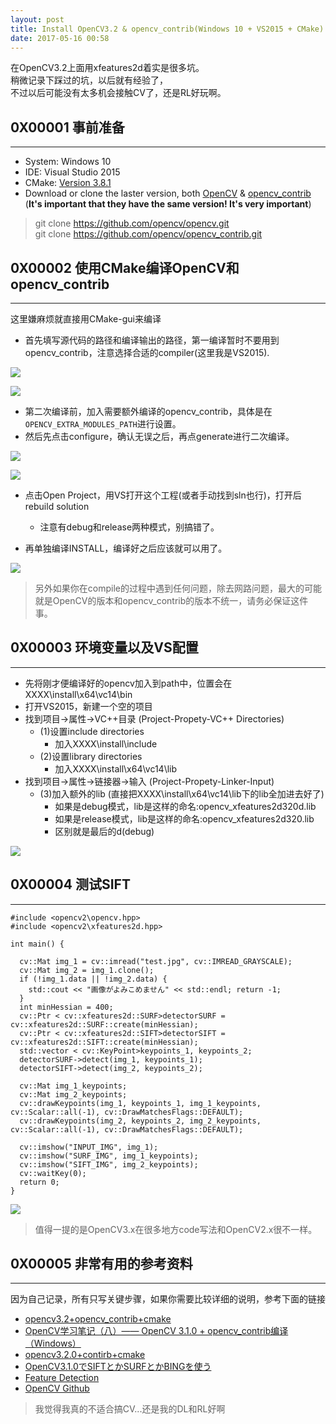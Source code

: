 ```yaml
---
layout: post
title: Install OpenCV3.2 & opencv_contrib(Windows 10 + VS2015 + CMake)
date: 2017-05-16 00:58
---
```




在OpenCV3.2上面用xfeatures2d着实是很多坑。  
稍微记录下踩过的坑，以后就有经验了，  
不过以后可能没有太多机会接触CV了，还是RL好玩啊。

## 0X00001 事前准备

---

- System: Windows 10
- IDE: Visual Studio 2015
- CMake: [Version 3.8.1][1]
- Download or clone the laster version, both [OpenCV][2] & [opencv_contrib][3] (**It's important that they have the same version! It's very important**)

> git clone https://github.com/opencv/opencv.git    
> git clone https://github.com/opencv/opencv_contrib.git


## 0X00002 使用CMake编译OpenCV和opencv_contrib

---

这里嫌麻烦就直接用CMake-gui来编译

- 首先填写源代码的路径和编译输出的路径，第一编译暂时不要用到opencv_contrib，注意选择合适的compiler(这里我是VS2015).

![][4]

![][5]

- 第二次编译前，加入需要额外编译的opencv_contrib，具体是在``OPENCV_EXTRA_MODULES_PATH``进行设置。
- 然后先点击configure，确认无误之后，再点generate进行二次编译。

![][6]

![][7]

- 点击Open Project，用VS打开这个工程(或者手动找到sln也行)，打开后rebuild solution
    - 注意有debug和release两种模式，别搞错了。 

- 再单独编译INSTALL，编译好之后应该就可以用了。

![][8]



> 另外如果你在compile的过程中遇到任何问题，除去网路问题，最大的可能就是OpenCV的版本和opencv_contrib的版本不统一，请务必保证这件事。

## 0X00003 环境变量以及VS配置

---

- 先将刚才便编译好的opencv加入到path中，位置会在XXXX\install\x64\vc14\bin
- 打开VS2015，新建一个空的项目
- 找到项目->属性->VC++目录 (Project-Propety-VC++ Directories)
    - (1)设置include directories 
        - 加入XXXX\install\include
    - (2)设置library directories
        - 加入XXXX\install\x64\vc14\lib
- 找到项目->属性->链接器->输入 (Project-Propety-Linker-Input)
    - (3)加入额外的lib (直接把XXXX\install\x64\vc14\lib下的lib全加进去好了)
        - 如果是debug模式，lib是这样的命名:opencv_xfeatures2d320d.lib
        - 如果是release模式，lib是这样的命名:opencv_xfeatures2d320.lib
        - 区别就是最后的d(debug)

![][9]

## 0X00004 测试SIFT

---

```
#include <opencv2\opencv.hpp>
#include <opencv2\xfeatures2d.hpp>

int main() {

  cv::Mat img_1 = cv::imread("test.jpg", cv::IMREAD_GRAYSCALE);
  cv::Mat img_2 = img_1.clone();
  if (!img_1.data || !img_2.data) {
    std::cout << "画像がよみこめません" << std::endl; return -1;
  }
  int minHessian = 400;
  cv::Ptr < cv::xfeatures2d::SURF>detectorSURF = cv::xfeatures2d::SURF::create(minHessian);
  cv::Ptr < cv::xfeatures2d::SIFT>detectorSIFT = cv::xfeatures2d::SIFT::create(minHessian);
  std::vector < cv::KeyPoint>keypoints_1, keypoints_2;
  detectorSURF->detect(img_1, keypoints_1);
  detectorSIFT->detect(img_2, keypoints_2);

  cv::Mat img_1_keypoints;
  cv::Mat img_2_keypoints;
  cv::drawKeypoints(img_1, keypoints_1, img_1_keypoints, cv::Scalar::all(-1), cv::DrawMatchesFlags::DEFAULT);
  cv::drawKeypoints(img_2, keypoints_2, img_2_keypoints, cv::Scalar::all(-1), cv::DrawMatchesFlags::DEFAULT);

  cv::imshow("INPUT_IMG", img_1);
  cv::imshow("SURF_IMG", img_1_keypoints);
  cv::imshow("SIFT_IMG", img_2_keypoints);
  cv::waitKey(0);
  return 0;
}
```

![][10]
    
    
> 值得一提的是OpenCV3.x在很多地方code写法和OpenCV2.x很不一样。
    
## 0X00005 非常有用的参考资料

---

因为自己记录，所有只写关键步骤，如果你需要比较详细的说明，参考下面的链接

- [opencv3.2+opencv_contrib+cmake][11]
- [OpenCV学习笔记（八）—— OpenCV 3.1.0 + opencv_contrib编译（Windows）][12]
- [opencv3.2.0+contirb+cmake][13]
- [OpenCV3.1.0でSIFTとかSURFとかBINGを使う][14]
- [Feature Detection][15]
- [OpenCV Github][16]


> 我觉得我真的不适合搞CV...还是我的DL和RL好啊

  [1]: https://cmake.org/download/
  [2]: https://github.com/opencv/opencv
  [3]: https://github.com/opencv/opencv_contrib/blob/master/README.md
  [4]: http://7xi3e9.com1.z0.glb.clouddn.com/CV_1.png
  [5]: http://7xi3e9.com1.z0.glb.clouddn.com/CV_2.png
  [6]: http://7xi3e9.com1.z0.glb.clouddn.com/CV_4.png
  [7]: http://7xi3e9.com1.z0.glb.clouddn.com/CV_3.png
  [8]: http://7xi3e9.com1.z0.glb.clouddn.com/CV_5.png
  [9]: http://7xi3e9.com1.z0.glb.clouddn.com/CV_7.png
  [10]: http://7xi3e9.com1.z0.glb.clouddn.com/CV_6.png
  [11]: http://blog.csdn.net/cosmispower/article/details/60601151
  [12]: http://blog.csdn.net/linshuhe1/article/details/51221015
  [13]: http://blog.csdn.net/hanchan94/article/details/68926534
  [14]: http://qiita.com/yizumi1012xxx/items/762005e4b41cafcf1d434/article/details/68926534
  [15]: http://docs.opencv.org/3.0-beta/doc/tutorials/features2d/feature_detection/feature_detection.htmlp://qiita.com/yizumi1012xxx/items/762005e4b41cafcf1d434/article/details/68926534
  [16]: https://github.com/opencv